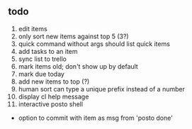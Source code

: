 todo
----

1. edit items
2. only sort new items against top 5 (3?)
3. quick command without args should list quick items
4. add tasks to an item
5. sync list to trello
6. mark items old; don't show up by default
7. mark due today
8. add new items to top (?)
9. human sort can type a unique prefix instead of a number
10. display cl help message
11. interactive posto shell
* option to commit with item as msg from 'posto done'
